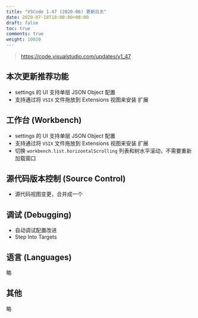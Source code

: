 ```yaml
---
title: "VSCode 1.47 (2020-06) 更新日志"
date: 2020-07-18T18:00:00+08:00
draft: false
toc: true
comments: true
weight: 10020
---
```


> https://code.visualstudio.com/updates/v1_47

## 本次更新推荐功能

* settings 的 UI 支持单层 JSON Object 配置
* 支持通过将 `VSIX` 文件拖放到 Extensions 视图来安装 扩展

## 工作台 (Workbench)

* settings 的 UI 支持单层 JSON Object 配置
* 支持通过将 `VSIX` 文件拖放到 Extensions 视图来安装 扩展
* 切换 `workbench.list.horizontalScrolling` 列表和树水平滚动，不需要重新加载窗口

## 源代码版本控制 (Source Control)

* 源代码视图变更，合并成一个

## 调试 (Debugging)

* 自动调试配置改进
* Step Into Targets

## 语言 (Languages)

略

## 其他

略
